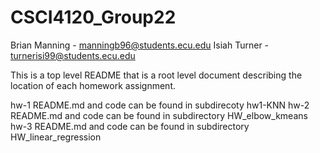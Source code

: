 # CSCI4120_Group22

Brian Manning - manningb96@students.ecu.edu
Isiah Turner - turnerisi99@students.ecu.edu


This is a top level README that is a root level document describing the location of each homework assignment.

hw-1 README.md and code can be found in subdirecoty hw1-KNN
hw-2 README.md and code can be found in subdirectory HW_elbow_kmeans
hw-3 README.md and code can be found in subdirectory HW_linear_regression
